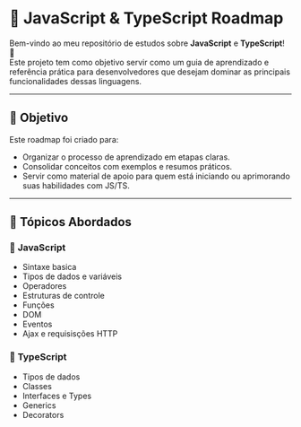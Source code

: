 # 🧭 JavaScript & TypeScript Roadmap

Bem-vindo ao meu repositório de estudos sobre **JavaScript** e **TypeScript**! 🚀  
Este projeto tem como objetivo servir como um guia de aprendizado e referência prática para desenvolvedores que desejam dominar as principais funcionalidades dessas linguagens.

---

## 📌 Objetivo

Este roadmap foi criado para:

- Organizar o processo de aprendizado em etapas claras.
- Consolidar conceitos com exemplos e resumos práticos.
- Servir como material de apoio para quem está iniciando ou aprimorando suas habilidades com JS/TS.

---

## 🧠 Tópicos Abordados

### 📘 **JavaScript**
- Sintaxe basica
- Tipos de dados e variáveis
- Operadores
- Estruturas de controle
- Funções
- DOM
- Eventos
- Ajax e requisisções HTTP

### 📘 **TypeScript**
- Tipos de dados
- Classes
- Interfaces e Types
- Generics
- Decorators
